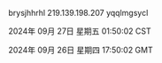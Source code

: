 brysjhhrhl 219.139.198.207 yqqlmgsycl

2024年 09月 27日 星期五 01:50:02 CST

2024年 09月 26日 星期四 17:50:02 GMT
